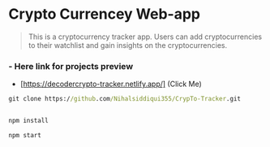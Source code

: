 # Crypto Currencey Web-app

> This is a cryptocurrency tracker app. Users can add cryptocurrencies to their watchlist and gain insights on the cryptocurrencies.

### - Here link for projects preview
- [https://decodercrypto-tracker.netlify.app/] (Click Me)


```cmd
git clone https://github.com/Nihalsiddiqui355/CrypTo-Tracker.git
```

```cmd

npm install

```

```cmd
npm start
```
